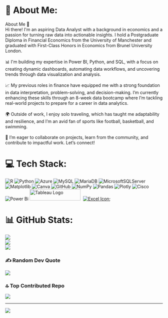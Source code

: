 # 💫 About Me:
About Me 👋<br>Hi there! I'm an aspiring Data Analyst with a background in economics and a passion for turning raw data into actionable insights. I hold a Postgraduate Diploma in Financial Economics from the University of Manchester and graduated with First-Class Honors in Economics from Brunel University London.<br><br>📊 I'm building my expertise in Power BI, Python, and SQL, with a focus on creating dynamic dashboards, automating data workflows, and uncovering trends through data visualization and analysis.<br><br>📈 My previous roles in finance have equipped me with a strong foundation in data interpretation, problem-solving, and decision-making. I’m currently enhancing these skills through an 8-week data bootcamp where I’m tackling real-world projects to prepare for a career in data analytics.<br><br>🌍 Outside of work, I enjoy solo traveling, which has taught me adaptability and resilience, and I’m an avid fan of sports like football, basketball, and swimming.<br><br>🚀 I’m eager to collaborate on projects, learn from the community, and contribute to impactful work. Let’s connect!


# 💻 Tech Stack:
![R](https://img.shields.io/badge/r-%23276DC3.svg?style=for-the-badge&logo=r&logoColor=white) ![Python](https://img.shields.io/badge/python-3670A0?style=for-the-badge&logo=python&logoColor=ffdd54) ![Azure](https://img.shields.io/badge/azure-%230072C6.svg?style=for-the-badge&logo=microsoftazure&logoColor=white) ![MySQL](https://img.shields.io/badge/mysql-4479A1.svg?style=for-the-badge&logo=mysql&logoColor=white) ![MariaDB](https://img.shields.io/badge/MariaDB-003545?style=for-the-badge&logo=mariadb&logoColor=white) ![MicrosoftSQLServer](https://img.shields.io/badge/Microsoft%20SQL%20Server-CC2927?style=for-the-badge&logo=microsoft%20sql%20server&logoColor=white) ![Matplotlib](https://img.shields.io/badge/Matplotlib-%23ffffff.svg?style=for-the-badge&logo=Matplotlib&logoColor=black) ![Canva](https://img.shields.io/badge/Canva-%2300C4CC.svg?style=for-the-badge&logo=Canva&logoColor=white) ![GitHub](https://img.shields.io/badge/github-%23121011.svg?style=for-the-badge&logo=github&logoColor=white) ![NumPy](https://img.shields.io/badge/numpy-%23013243.svg?style=for-the-badge&logo=numpy&logoColor=white) ![Pandas](https://img.shields.io/badge/pandas-%23150458.svg?style=for-the-badge&logo=pandas&logoColor=white) ![Plotly](https://img.shields.io/badge/Plotly-%233F4F75.svg?style=for-the-badge&logo=plotly&logoColor=white) ![Cisco](https://img.shields.io/badge/cisco-%23049fd9.svg?style=for-the-badge&logo=cisco&logoColor=black) ![Power Bi](https://img.shields.io/badge/power_bi-F2C811?style=for-the-badge&logo=powerbi&logoColor=black) <a href="https://tableau.com/" target="_blank" rel="noreferrer; return false;"><img src="https://raw.githubusercontent.com/gilbarbara/logos/main/logos/tableau.svg" width="163" height="36" alt="Tableau Logo" /></a>&nbsp;&nbsp;[![Excel Icon](https://img.icons8.com/office/40/null/ms-excel.png)](https://www.microsoft.com/en-us/microsoft-365/excel);
# 📊 GitHub Stats:
![](https://github-readme-stats.vercel.app/api?username=Malainine&theme=dark&hide_border=false&include_all_commits=true&count_private=true)<br/>
![](https://github-readme-streak-stats.herokuapp.com/?user=Malainine&theme=dark&hide_border=false)<br/>
![](https://github-readme-stats.vercel.app/api/top-langs/?username=Malainine&theme=dark&hide_border=false&include_all_commits=true&count_private=true&layout=compact)

### ✍️ Random Dev Quote
![](https://quotes-github-readme.vercel.app/api?type=horizontal&theme=radical)

### 🔝 Top Contributed Repo
![](https://github-contributor-stats.vercel.app/api?username=Malainine&limit=5&theme=dark&combine_all_yearly_contributions=true)

---
[![](https://visitcount.itsvg.in/api?id=Malainine&icon=0&color=0)](https://visitcount.itsvg.in)

<!-- Proudly created with GPRM ( https://gprm.itsvg.in ) -->
